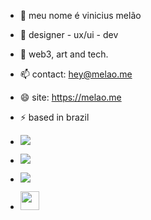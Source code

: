 - 🔭 meu nome é vinicius melão
- 🌱 designer - ux/ui - dev
- 💬 web3, art and tech.
- 📫 contact: hey@melao.me
- 😄 site: https://melao.me
- ⚡ based in brazil

- <a href="https://www.instagram.com/prodmelao/"><img src="https://img.shields.io/badge/instagram%20@prodmelao-DD2476?style=for-the-badge&logo=instagram&logoColor=white"/></a>
- <a href="https://www.facebook.com/prodmelao/"><img src="https://img.shields.io/badge/facebook%20@prodmelao-344E86?style=for-the-badge&logo=facebook&logoColor=white"/></a>
- <a href="https://www.twitter.com/mellonnnnnnnn/"><img src="https://img.shields.io/badge/twitter%20@mellonnnnnnnn-0D95E8?style=for-the-badge&logo=twitter&logoColor=white"/></a>
- <a href="https://melao.me/"><img height="30px" src="https://img.shields.io/badge/My%20Website:%20melao.me-8E2DE2?style=for-the-badge&logo=google%20chrome&logoColor=white"/></a>

</p>

